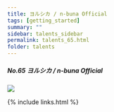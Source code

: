 ```yaml
---
title: ヨルシカ / n-buna Official
tags: [getting_started]
summary: ""
sidebar: talents_sidebar
permalink: talents_65.html
folder: talents
---
```



##### No.65 ヨルシカ / n-buna Official

![](https://yt3.ggpht.com/ytc/AKedOLQIIrZ9Qz1WFuLw6YuOzENINQjv4Q5u7C7Ebylf=s176-c-k-c0x00ffffff-no-rj)




{% include links.html %}
